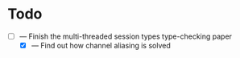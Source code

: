 # Todo

- [ ] — Finish the multi-threaded session types type-checking paper
  - [X] — Find out how channel aliasing is solved
